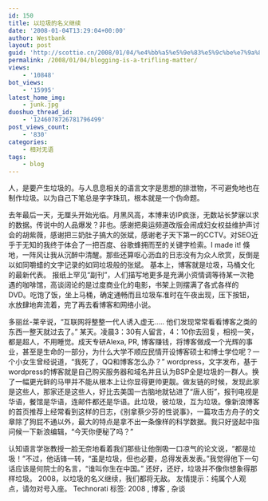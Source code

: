 ```yaml
---
id: 150
title: 以垃圾的名义继续
date: '2008-01-04T13:29:04+00:00'
author: Westbank
layout: post
guid: 'http://scottie.cn/2008/01/04/%e4%bb%a5%e5%9e%83%e5%9c%be%e7%9a%84%e5%90%8d%e4%b9%89%e7%bb%a7%e7%bb%ad/'
permalink: /2008/01/04/blogging-is-a-trifling-matter/
views:
    - '10848'
bot_views:
    - '15995'
latest_home_img:
    - junk.jpg
duoshuo_thread_id:
    - '1246078726781796499'
post_views_count:
    - '830'
categories:
    - 相对无语
tags:
    - blog
---
```


人，是要产生垃圾的。与人息息相关的语言文字是思想的排泄物，不可避免地也在制作垃圾。以为自己下笔总是字字珠玑，根本就是一个伪命题。

去年最后一天，无厘头开始光临。月黑风高，本博来访IP疯涨，无数站长梦寐以求的数据。传说中的人品爆发？非也。感谢把奥运频道改版会闹成妇女权益维护声讨会的胡紫薇，感谢把三奶肚子搞大的张斌，感谢老子天下第一的CCTV。对SEO近乎于无知的我终于体会了一把百度、谷歌蜂拥而至的关键字检索。I made it! 倏地，一阵风让我从沉醉中清醒。那些还算呕心沥血的日志没有为众人欣赏，反倒是以如同嚼蜡的文字记录的如同垃圾般的张斌。 基本上，博客就是垃圾，马桶文化的最新代表。 报纸上罕见“副刊”，人们描写地更多是充满小资情调等待某一次艳遇的咖啡馆，高谈阔论的是过度商业化的电影，书架上则摆满了各式各样的DVD。吃饱了饭，坐上马桶，确定通畅而且垃圾车准时在午夜出现，压下按钮，水放肆地奔流着，完了再去看博客和网络小说。

多丽丝-莱辛说，“互联网将整整一代人诱入虚无..... 他们发现常常看看博客之类的东西一整天就过去了。” 某天。凌晨3：30有人留言，4：10你去回复，相视一笑，都是超人，不用睡觉。成天专研Alexa, PR, 博客赚钱，将博客做成一个光辉的事业，甚至是生命的一部分，为什么大学不顺应民情开设博客硕士和博士学位呢？一个小女生曾经说道，“我死了，QQ和博客怎么办？” wordpress，文字发布，基于wordpress的博客就是自己购买服务器和域名并且认为BSP全是垃圾的一群人。换了一幅更光鲜的马甲并不能从根本上让你显得更帅更靓。做友链的时候，发现此家是这些人，那家还是这些人，好比去美国一古脑地就钻进了“唐人街”，报刊电视是华语，餐馆是华语，连邮件都还是华语。此垃圾，彼垃圾，互为垃圾。像新浪博客的首页推荐上经常看到这样的日志，《别拿蔡少芬的性说事》，一篇攻击方舟子的文章除了狗屁不通以外，最大的特点是拿不出一条像样的科学数据。我只好竖起中指问候一下新浪编辑，“今天你便秘了吗？”

认知语言学张教授一脸无奈地看着我们那些让他倒吸一口凉气的论文说，“都是垃圾！”不过，他话锋一转，“虽是垃圾，但也必要，总得发表发表。”我觉得他下一句话应该是何院士的名言，“谁叫你生在中国。” 还好，还好，垃圾并不像你想象得那样垃圾。 2008，以垃圾的名义继续，我们都将无敌。 友情提示：纯属个人观点，请勿对号入座。
Technorati 标签: 2008 , 博客 , 杂谈